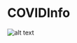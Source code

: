 # COVIDInfo 

![alt text](https://github.com/milovanarsul/COVIDInfo/blob/main/Simulator%20Screen%20Shot%20-%20iPad%20Pro%20(12.9-inch)%20(5th%20generation)%20-%202021-05-16%20at%2017.27.11.jpeg)
